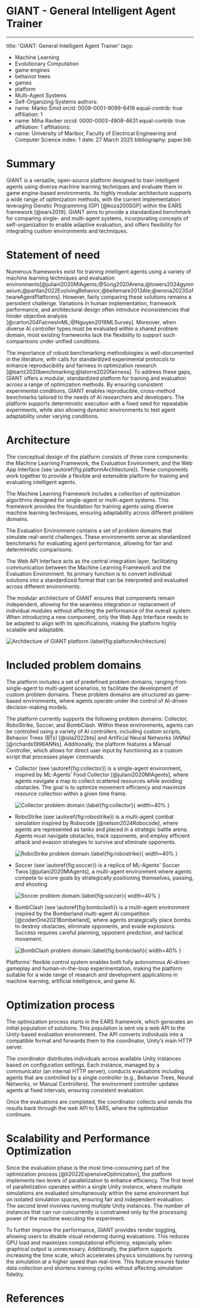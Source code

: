 # GIANT - General Intelligent Agent Trainer

---
title: 'GIANT: General Intelligent Agent Trainer'
tags:
  - Machine Learning
  - Evolutionary Computation
  - game engines
  - behavior trees
  - games
  - platform
  - Multi-Agent Systems
  - Self-Organizing Systems
authors:
  - name: Marko Šmid
    orcid: 0009-0001-9099-6416
    equal-contrib: true
    affiliation: 1
  - name: Miha Ravber
    orcid: 0000-0003-4908-4631
    equal-contrib: true
    affiliation: 1
affiliations:
 - name: University of Maribor, Faculty of Electrical Engineering and Computer Science
   index: 1
date: 27 March 2025
bibliography: paper.bib

# Summary

GIANT is a versatile, open-source platform designed to train intelligent agents using diverse machine learning techniques and evaluate them in game engine-based environments. Its highly modular architecture supports a wide range of optimization methods, with the current implementation leveraging Genetic Programming (GP) [@koza2005GP] within the EARS framework [@ears2019]. GIANT aims to provide a standardized benchmark for comparing single- and multi-agent systems, incorporating concepts of self-organization to enable adaptive evaluation, and offers flexibility for integrating custom environments and techniques.

# Statement of need

Numerous frameworks exist for training intelligent agents using a variety of machine learning techniques and evaluation environments[@juliani2020MlAgents;@Song2020Arena;@towers2024gymnasium;@partlan2022EvolvingBehavior;@bellemare2013Ale;@wrona2023SoftwareAgentPlatforms]. However, fairly comparing these solutions remains a persistent challenge. Variations in human implementation, framework performance, and architectural design often introduce inconsistencies that hinder objective analysis [@carton204FairnesInML;@Nguyen2019MLSurvey]. Moreover, when diverse AI controller types must be evaluated within a shared problem domain, most existing frameworks lack the flexibility to support such comparisons under unified conditions.

The importance of robust benchmarking methodologies is well-documented in the literature, with calls for standardized experimental protocols to enhance reproducibility and fairness in optimization research [@bartz2020benchmarking;@latorre2020fairness]. To address these gaps, GIANT offers a modular, standardized platform for training and evaluation across a range of optimization methods. By ensuring consistent experimental conditions, GIANT enables reproducible, cross-method benchmarks tailored to the needs of AI researchers and developers. The platform supports deterministic execution with a fixed seed for repeatable experiments, while also allowing dynamic environments to test agent adaptability under varying conditions.

# Architecture 

The conceptual design of the platform consists of three core components: the Machine Learning Framework, the Evaluation Environment, and the Web App Interface (see \autoref{fig:platformArchitecture}). These components work together to provide a flexible and extensible platform for training and evaluating intelligent agents.

The Machine Learning Framework includes a collection of optimization algorithms designed for single-agent or multi-agent systems. This framework provides the foundation for training agents using diverse machine learning techniques, ensuring adaptability across different problem domains.

The Evaluation Environment contains a set of problem domains that simulate real-world challenges. These environments serve as standardized benchmarks for evaluating agent performance, allowing for fair and deterministic comparisons.

The Web API Interface acts as the central integration layer, facilitating communication between the Machine Learning Framework and the Evaluation Environment. Its primary function is to convert individual solutions into a standardized format that can be interpreted and evaluated across different environments.

The modular architecture of GIANT ensures that components remain independent, allowing for the seamless integration or replacement of individual modules without affecting the performance of the overall system. When introducing a new component, only the Web App Interface needs to be adapted to align with its specifications, making the platform highly scalable and adaptable.

![Architecture of GIANT platform.\label{fig:platformArchitecture}](/docs/images/platform_architecture_orig.png)

# Included problem domains

The platform includes a set of predefined problem domains, ranging from single-agent to multi-agent scenarios, to facilitate the development of custom problem domains. These problem domains are structured as game-based environments, where agents operate under the control of AI-driven decision-making models.

The platform currently supports the following problem domains: Collector, RoboStrike, Soccer, and BombClash. Within these environments, agents can be controlled using a variety of AI controllers, including custom scripts, Behavior Trees (BTs) [@isla2022bts] and Artificial Neural Networks (ANNs) [@richards1998ANNs]. Additionally, the platform features a Manual Controller, which allows for direct user input by functioning as a custom script that processes player commands.

- Collector (see \autoref{fig:collector}) is a single-agent environment, inspired by ML-Agents' Food Collector [@juliani2020MlAgents], where agents navigate a map to collect scattered resources while avoiding obstacles. The goal is to optimize movement efficiency and maximize resource collection within a given time frame.
	
  ![Collector problem domain.\label{fig:collector}](/docs/images/collectorProblemDomain/collector_problem_domain_main.png){ width=40% }

- RoboStrike (see \autoref{fig:robostrike}) is a multi-agent combat simulation inspired by Robocode [@nelson2024Robocode], where agents are represented as tanks and placed in a strategic battle arena. Agents must navigate obstacles, track opponents, and employ efficient attack and evasion strategies to survive and eliminate opponents.

  ![RoboStrike problem domain.\label{fig:robostrike}](/docs/images/robostrikeProblemDomain/robostrike_problem_domain_main.png){ width=40% }

- Soccer (see \autoref{fig:soccer}) is a replica of ML-Agents' Soccer Twos [@juliani2020MlAgents], a multi-agent environment where agents compete to score goals by strategically positioning themselves, passing, and shooting.

  ![Soccer problem domain.\label{fig:soccer}](/docs/images/soccerProblemDomain/soccer_problem_domain_main.png){ width=40% }

- BombClash (see \autoref{fig:bombclash}) is a multi-agent environment inspired by the Bomberland multi-agent AI competition [@coderOne2021Bomberland], where agents strategically place bombs to destroy obstacles, eliminate opponents, and evade explosions. Success requires careful planning, opponent prediction, and tactical movement.
	
  ![BombClash problem domain.\label{fig:bombclash}](/docs/images/bombClashProblemDomain/bombClash_problem_domain_main.png){ width=40% }

Platforms' flexible control system enables both fully autonomous AI-driven gameplay and human-in-the-loop experimentation, making the platform suitable for a wide range of research and development applications in machine learning, artificial intelligence, and game AI.

# Optimization process

The optimization process starts in the EARS framework, which generates an initial population of solutions. This population is sent via a web API to the Unity-based evaluation environment. The API converts individuals into a compatible format and forwards them to the coordinator, Unity’s main HTTP server.

The coordinator distributes individuals across available Unity instances based on configuration settings. Each instance, managed by a communicator (an internal HTTP server), conducts evaluations including agents that are controlled by a single controller (e.g., Behavior Trees, Neural Networks, or Manual Controllers). The environment controller updates agents at fixed intervals, ensuring consistent evaluation.

Once the evaluations are completed, the coordinator collects and sends the results back through the web API to EARS, where the optimization continues.

# Scalability and Performance Optimization

Since the evaluation phase is the most time-consuming part of the optimization process [@li2022ExpensiveOptimization], the platform implements two levels of parallelization to enhance efficiency. The first level of parallelization operates within a single Unity instance, where multiple simulations are evaluated simultaneously within the same environment but on isolated simulation spaces, ensuring fair and independent evaluation. The second level involves running multiple Unity instances. The number of instances that can run concurrently is constrained only by the processing power of the machine executing the experiment. 

To further improve the performance, GIANT provides render toggling, allowing users to disable visual rendering during evaluations. This reduces GPU load and maximizes computational efficiency, especially when graphical output is unnecessary. Additionally, the platform supports increasing the time scale, which accelerates physics simulations by running the simulation at a higher speed than real-time. This feature ensures faster data collection and shortens training cycles without affecting simulation fidelity.

# References